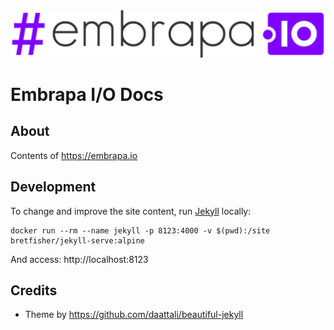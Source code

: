 
<img src="https://raw.githubusercontent.com/embrapa-io/.github/main/profile/logo.png" width="512">

# Embrapa I/O Docs

## About

Contents of https://embrapa.io

## Development

To change and improve the site content, run [Jekyll](https://jekyllrb.com) locally:

```
docker run --rm --name jekyll -p 8123:4000 -v $(pwd):/site bretfisher/jekyll-serve:alpine
```

And access: http://localhost:8123

## Credits

- Theme by https://github.com/daattali/beautiful-jekyll

<!--
## Notes:

*[SMTP]: Simple Mail Transfer Protocol

The SMTP is a communication protocol for email transmission[^1].

[^1]: This is the footnote.
-->